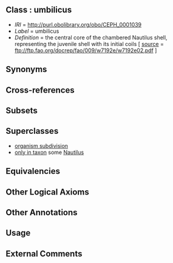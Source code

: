
## Class : umbilicus

 * *IRI* = http://purl.obolibrary.org/obo/CEPH_0001039
 * *Label* = umbilicus
 * *Definition* = the central core of the chambered Nautilus shell, representing the juvenile shell with its initial coils [ [source](../../ce/source.md) = ftp://ftp.fao.org/docrep/fao/009/w7192e/w7192e02.pdf ]

## Synonyms


## Cross-references


## Subsets


## Superclasses

 * [organism subdivision](../../UBERON/75/UBERON_0000475.md)
 * [only in taxon](../../RO/60/RO_0002160.md) some [Nautilus](../../NCBITaxon/72/NCBITaxon_34572.md)

## Equivalencies


## Other Logical Axioms


## Other Annotations


## Usage


## External Comments

